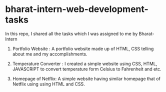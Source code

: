 # bharat-intern-web-development-tasks
In this repo, I shared all the tasks which I was assigned to me by Bharat-Intern
1. Portfolio Website :
  A portfolio website made up of HTML, CSS telling about me and my accomplishments.

2. Temperature Converter :
  I created a simple website using CSS, HTML, JAVASCRIPT to convert temperature form Celsius to Fahrenheit and etc.

3. Homepage of Netflix:
  A simple website having similar homepage that of Netflix using using HTML and CSS.
